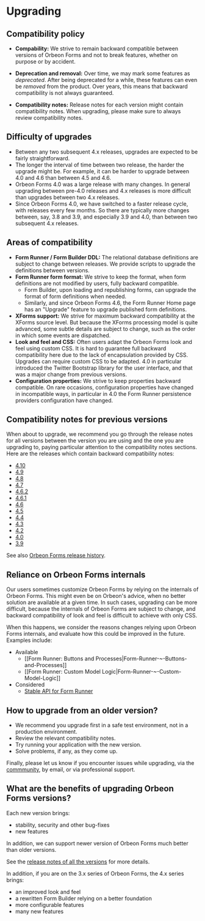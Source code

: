# Upgrading

<!-- toc -->


## Compatibility policy

- __Compability:__ We strive to remain backward compatible between versions of Orbeon Forms and not to break features, whether on purpose or by accident.

- __Deprecation and removal:__ Over time, we may mark some features as *deprecated*. After being deprecated for a while, these features can even be *removed* from the product. Over years, this means that backward compatibility is not always guaranteed.

- __Compatibility notes:__ Release notes for each version might contain compatibility notes. When upgrading, please make sure to always review compatibility notes.

## Difficulty of upgrades

- Between any two subsequent 4.x releases, upgrades are expected to be fairly straightforward.
- The longer the interval of time between two release, the harder the upgrade might be. For example, it can be harder to upgrade between 4.0 and 4.6 than between 4.5 and 4.6.
- Orbeon Forms 4.0 was a large release with many changes. In general upgrading between pre-4.0 releases and 4.x releases is more difficult than upgrades between two 4.x releases.
- Since Orbeon Forms 4.0, we have switched to a faster release cycle, with releases every few months. So there are typically more changes between, say, 3.8 and 3.9, and especially 3.9 and 4.0, than between two subsequent 4.x releases.

## Areas of compatibility

- __Form Runner / Form Builder DDL:__ The relational database definitions are subject to change between releases. We provide scripts to upgrade the definitions between versions.
- __Form Runner form format:__ We strive to keep the format, when form definitions are not modified by users, fully backward compatible.
  - Form Builder, upon loading and republishing forms, can upgrade the format of form definitions when needed.
  - Similarly, and since Orbeon Forms 4.6, the Form Runner Home page has an "Upgrade" feature to upgrade published form definitions.
- __XForms support:__ We strive for maximum backward compatibility at the XForms source level. But because the XForms processing model is quite advanced, some subtle details are subject to change, such as the order in which some events are dispatched.
- __Look and feel and CSS:__ Often users adapt the Orbeon Forms look and feel using custom CSS. It is hard to guarantee full backward compatibility here due to the lack of encapsulation provided by CSS. Upgrades can require custom CSS to be adapted. 4.0 in particular introduced the Twitter Bootstrap library for the user interface, and that was a major change from previous versions.
- __Configuration properties:__ We strive to keep properties backward compatible. On rare occasions, configuration properties have changed in incompatible ways, in particular in 4.0 the Form Runner persistence providers configuration have changed.

## Compatibility notes for previous versions

When about to upgrade, we recommend you go through the release notes for all versions between the version you are using and the one you are upgrading to, paying particular attention to the compatibility notes sections. Here are the releases which contain backward compatibility notes:

- [4.10](http://blog.orbeon.com/2015/08/orbeon-forms-410.html)
- [4.9](http://blog.orbeon.com/2015/05/orbeon-forms-49.html)
- [4.8](http://blog.orbeon.com/2015/01/orbeon-forms-48.html)
- [4.7](http://blog.orbeon.com/2014/09/orbeon-forms-47.html)
- [4.6.2](http://blog.orbeon.com/2014/08/orbeon-forms-462.html)
- [4.6.1](http://blog.orbeon.com/2014/07/orbeon-forms-461.html)
- [4.6](http://blog.orbeon.com/2014/06/orbeon-forms-46.html)
- [4.5](http://blog.orbeon.com/2014/04/orbeon-forms-45.html)
- [4.4](http://blog.orbeon.com/2013/11/orbeon-forms-44.html)
- [4.3](http://blog.orbeon.com/2013/08/orbeon-forms-43.html)
- [4.2](http://blog.orbeon.com/2013/05/orbeon-forms-42.html)
- [4.0](http://wiki.orbeon.com/forms/doc/developer-guide/release-notes/40#TOC-Compatibility-notes)
- [3.9](http://wiki.orbeon.com/forms/doc/developer-guide/release-notes/39#TOC-Compatibility-notes)

See also [Orbeon Forms release history](https://github.com/orbeon/orbeon-forms/wiki/Orbeon-Forms-release-history).

## Reliance on Orbeon Forms internals

Our users sometimes customize Orbeon Forms by relying on the internals of Orbeon Forms. This might even be on Orbeon's advice, when no better solution are available at a given time. In such cases, upgrading can be more difficult, because the internals of Orbeon Forms are subject to change, and backward compatibility of look and feel is difficult to achieve with only CSS.

When this happens, we consider the reasons changes relying upon Orbeon Forms internals, and evaluate how this could be improved in the future. Examples include:

- Available
  - [[Form Runner: Buttons and Processes|Form-Runner-~-Buttons-and-Processes]]
  - [[Form Runner: Custom Model Logic|Form-Runner-~-Custom-Model-Logic]]
- Considered
  - [Stable API for Form Runner](https://github.com/orbeon/orbeon-forms/issues/1095)

## How to upgrade from an older version?

- We recommend you upgrade first in a safe test environment, not in a production environment.
- Review the relevant compatibility notes.
- Try running your application with the new version.
- Solve problems, if any, as they come up.

Finally, please let us know if you encounter issues while upgrading, via the [commmunity](http://www.orbeon.com/community), by email, or via professional support.

## What are the benefits of upgrading Orbeon Forms versions?

Each new version brings:

- stability, security and other bug-fixes
- new features

In addition, we can support newer version of Orbeon Forms much better than older versions.

See the [release notes of all the versions](./Orbeon-Forms-release-history) for more details.

In addition, if you are on the 3.x series of Orbeon Forms, the 4.x series brings:

- an improved look and feel
- a rewritten Form Builder relying on a better foundation
- more configurable features
- many new features
